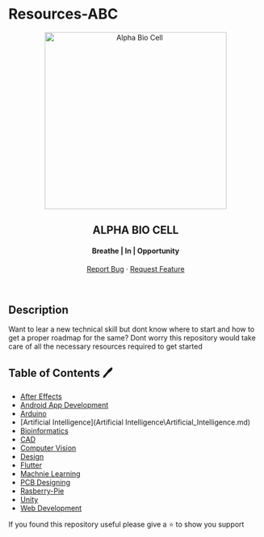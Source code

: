 # Resources-ABC

<p align="center"><a href="http://www.abc-vit.in/" target="_blank"><img src="abc-w.png" width="360" height="350" title="Alpha Bio Cell" alt="Alpha Bio Cell"></a>
</p>
<h2 align="center">ALPHA BIO CELL</h2>
<h4 align="center">Breathe | In | Opportunity</h4>

    
<p align="center">
<a href="https://github.com/Alpha-Bio-Cell/Resources-ABC/issues">Report Bug</a>
    ·
    <a href="https://github.com/Alpha-Bio-Cell/Resources-ABC/issues">Request Feature</a>
  </p>
<br>
<!--
<span style="display:block;text-align:center">

[![LinkedIn][linkedin-shield]][linkedin-url]
[![Last commit][GitHub last commit-shield]][last commit-url]
[![Contributors][contributors-shield]][contributors-url]
[![Issues][issues-shield]][issues-url]
[![Forks][forks-shield]][forks-url]
[![Stargazers][stars-shield]][stars-url]
[![MIT License][license-shield]][license-url]

</span>
<br>
-->

<!--
<h1 align="center"> Why Should one learn Technical Skills </h1>

<p> Learning a technical skill has several benefits. Apart from making you a 
more valuable candidate in the industry, it also makes you an integral part 
of working on club projects, gives you confidence, ensures your learning 
never stops and provides you an opportunity of standing on your own two 
feet financially. Although learning a new skill takes time, commitment, a 
strong heart, and persistence we at ABC will be here by your side to guide 
and help you out in every step of the way.</p>
-->

## Description 
Want to lear a new technical skill but dont know where to start and how to get a proper roadmap for the same?
Dont worry this repository would take care of all the necessary resources required to get started

## Table of Contents :pen:
* [After Effects](Adobe-after-effects\After_effects.md)
* [Android App Development](App-development\Android_app.md)
* [Arduino](Ardunio\Aurdino.md)
* [Artificial Intelligence](Artificial Intelligence\Artificial_Intelligence.md)
* [Bioinformatics](Bioinformatics\Bioinformatics.md)
* [CAD](CAD\CAD.md)
* [Computer Vision](Computer-Vision\Computer_vision.md)
* [Design](Design(UI-UX)\Design.md)
* [Flutter](App-development\flutter.md)
* [Machnie Learning](Machine-Learning\ML.md)
* [PCB Designing](PCB-designing\PCB_designing.md)
* [Rasberry-Pie](Rasberry-Pie\Rasberry_Pie.md)
* [Unity](Unity\Unity.md)
* [Web Development](Web-Development\Web_dev.md)


If you found this repository useful please give a :star: to show you support 

